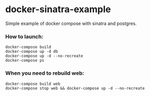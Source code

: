 # docker-sinatra-example
Simple example of docker compose with sinatra and postgres.

### How to launch:
```
docker-compose build
docker-compose up -d db
docker-compose up -d --no-recreate
docker-compose ps
```

### When you need to rebuild web:
```
docker-compose build web
docker-compose stop web && docker-compose up -d --no-recreate
```

